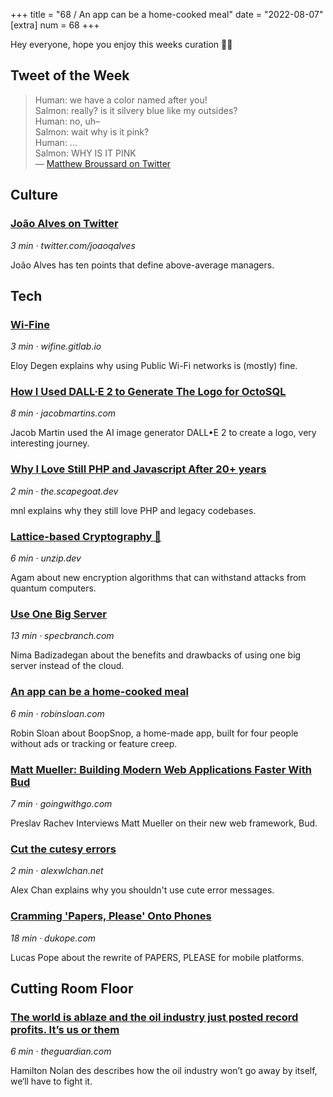 +++
title = "68 / An app can be a home-cooked meal"
date = "2022-08-07"
[extra]
num = 68
+++

Hey everyone, hope you enjoy this weeks curation ✌🏻

## Tweet of the Week

> Human: we have a color named after you!  
> Salmon: really? is it silvery blue like my outsides?  
> Human: no, uh–  
> Salmon: wait why is it pink?  
> Human: ...  
> Salmon: WHY IS IT PINK  
> — [Matthew Broussard on Twitter](https://twitter.com/mondaypunday/status/1461838019728654345)

## Culture

### [João Alves on Twitter](https://twitter.com/joaoqalves/status/1553050674526670848)
_3 min · twitter.com/joaoqalves_

João Alves has ten points that define above-average managers.

## Tech
### [Wi-Fine](https://wifine.gitlab.io/)
_3 min · wifine.gitlab.io_

Eloy Degen explains why using Public Wi-Fi networks is (mostly) fine.

### [How I Used DALL·E 2 to Generate The Logo for OctoSQL](https://jacobmartins.com/posts/how-i-used-dalle2-to-generate-the-logo-for-octosql/)
_8 min · jacobmartins.com_

Jacob Martin used the AI image generator DALL•E 2 to create a logo, very interesting journey.

### [Why I Love Still PHP and Javascript After 20+ years](https://the.scapegoat.dev/why-i-love-php-and-javascript/)
_2 min · the.scapegoat.dev_

mnl explains why they still love PHP and legacy codebases.

### [Lattice-based Cryptography 🧮](https://unzip.dev/0x00a-lattice-based-cryptography/)
_6 min · unzip.dev_

Agam about new encryption algorithms that can withstand attacks from quantum computers.

### [Use One Big Server](https://specbranch.com/posts/one-big-server/)
_13 min · specbranch.com_

Nima Badizadegan about the benefits and drawbacks of using one big server instead of the cloud.

### [An app can be a home-cooked meal](https://www.robinsloan.com/notes/home-cooked-app/)
_6 min · robinsloan.com_

Robin Sloan about BoopSnop, a home-made app, built for four people without ads or tracking or feature creep.


### [Matt Mueller: Building Modern Web Applications Faster With Bud](https://goingwithgo.com/2022/08/matt-mueller-building-modern-web-applications-faster-with-bud/)
_7 min · goingwithgo.com_

Preslav Rachev Interviews Matt Mueller on their new web framework, Bud.

### [Cut the cutesy errors](https://alexwlchan.net/2022/08/no-cute/)
_2 min · alexwlchan.net_

Alex Chan explains why you shouldn't use cute error messages.

### [Cramming 'Papers, Please' Onto Phones](https://dukope.com/devlogs/papers-please/mobile/)
_18 min · dukope.com_

Lucas Pope about the rewrite of PAPERS, PLEASE for mobile platforms.

## Cutting Room Floor

### [The world is ablaze and the oil industry just posted record profits. It’s us or them](https://www.theguardian.com/commentisfree/2022/aug/02/oil-industry-record-profits-climate-crisis)
_6 min · theguardian.com_

Hamilton Nolan des describes how the oil industry won’t go away by itself, 
we‘ll have to fight it.